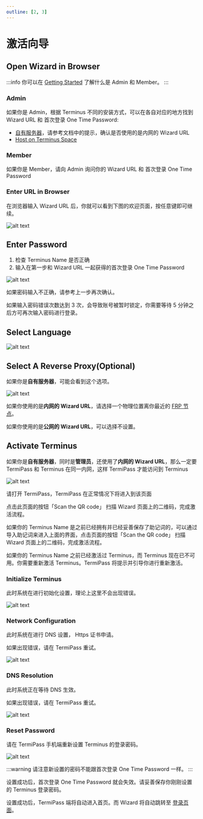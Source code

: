 ```yaml
---
outline: [2, 3]
---
```


# 激活向导

## Open Wizard in Browser

:::info
你可以在 [Getting Started](../../../overview/introduction/getting-started/index.md) 了解什么是 Admin 和 Member。
:::

### Admin

如果你是 Admin，根据 Terminus 不同的安装方式，可以在各自对应的地方找到 Wizard URL 和 首次登录 One Time Password:

- [自有服务器](./install/index.md)，请参考文档中的提示，确认是否使用的是内网的 Wizard URL
- [Host on Terminus Space](../../space/host/create-terminus.md#one-time-password)

### Member

如果你是 Member，请向 Admin 询问你的 Wizard URL 和 首次登录 One Time Password

### Enter URL in Browser

在浏览器输入 Wizard URL 后，你就可以看到下图的欢迎页面，按任意键即可继续。

![alt text](/images/how-to/terminus/open_wizard_in_browser.jpg)

## Enter Password

1. 检查 Terminus Name 是否正确
2. 输入在第一步和 Wizard URL 一起获得的首次登录 One Time Password

![alt text](/images/how-to/terminus/enter_password.png)

如果密码输入不正确，请参考上一步再次确认。

如果输入密码错误次数达到 3 次，会导致账号被暂时锁定，你需要等待 5 分钟之后方可再次输入密码进行登录。


## Select Language

![alt text](/images/how-to/terminus/select_language.png)

## Select A Reverse Proxy(Optional)

如果你是**自有服务器**，可能会看到这个选项。

![alt text](/images/how-to/terminus/select_a_reverse_proxy.jpeg)

如果你使用的是**内网的 Wizard URL**，请选择一个物理位置离你最近的 [FRP 节点](../../../overview/terminus/network.md#setup-reverse-proxy)。

如果你使用的是**公网的 Wizard URL**，可以选择不设置。

## Activate Terminus

如果你是**自有服务器**，同时是**管理员**，还使用了**内网的 Wizard URL**，那么一定要 TermiPass 和 Terminus 在同一内网，这样 TermiPass 才能访问到 Terminus

![alt text](/images/how-to/terminus/activate_terminus.jpg)

请打开 TermiPass，TermiPass 在正常情况下将进入到该页面

点击此页面的按钮「Scan the QR code」 扫描 Wizard 页面上的二维码，完成激活流程。

如果你的 Terminus Name 是之前已经拥有并已经妥善保存了助记词的，可以通过导入助记词来进入上面的界面，点击页面的按钮「Scan the QR code」 扫描 Wizard 页面上的二维码，完成激活流程。

如果你的 Terminus Name 之前已经激活过 Terminus，而 Terminus 现在已不可用。你需要重新激活 Terminus。TermiPass 将提示并引导你进行重新激活。

### Initialize Terminus

此时系统在进行初始化设置，理论上这里不会出现错误。

![alt text](/images/how-to/terminus/initialize_terminus.png)

### Network Configuration

此时系统在进行 DNS 设置， Https 证书申请。

如果出现错误，请在 TermiPass 重试。

![alt text](/images/how-to/terminus/network_configuration.png)

### DNS Resolution

此时系统正在等待 DNS 生效。

如果出现错误，请在 TermiPass 重试。

![alt text](/images/how-to/terminus/dns_resolution.png)

### Reset Password

请在 TermiPass 手机端重新设置 Terminus 的登录密码。

![alt text](/images/how-to/terminus/reset_password.png)

:::warning
请注意新设置的密码不能跟首次登录 One Time Password 一样。
:::

设置成功后，首次登录 One Time Password 就会失效。请妥善保存你刚刚设置的 Terminus 登录密码。

设置成功后，TermiPass 端将自动进入首页。而 Wizard 将自动跳转至 [登录页面](../setup/login.md)。
